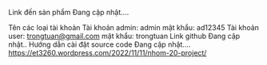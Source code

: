 Link đến sản phẩm
Đang cập nhật....

Tên các loại tài khoản
Tài khoản admin: admin    mật khẩu: ad12345
Tài khoản user:  trongtuan@gmail.com   mật khẩu: trongtuan
Link github
Đang cập nhật..
Hướng dẫn cài đặt source code
Đang cập nhật....
https://et3260.wordpress.com/2022/11/11/nhom-20-project/

